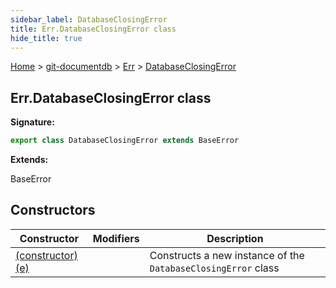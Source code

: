 ```yaml
---
sidebar_label: DatabaseClosingError
title: Err.DatabaseClosingError class
hide_title: true
---
```


[Home](./index.md) &gt; [git-documentdb](./git-documentdb.md) &gt; [Err](./git-documentdb.err.md) &gt; [DatabaseClosingError](./git-documentdb.err.databaseclosingerror.md)

## Err.DatabaseClosingError class


<b>Signature:</b>

```typescript
export class DatabaseClosingError extends BaseError 
```
<b>Extends:</b>

BaseError

## Constructors

|  Constructor | Modifiers | Description |
|  --- | --- | --- |
|  [(constructor)(e)](./git-documentdb.err.databaseclosingerror._constructor_.md) |  | Constructs a new instance of the <code>DatabaseClosingError</code> class |

